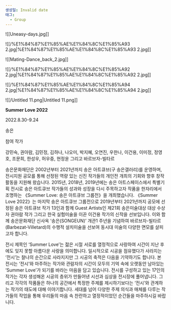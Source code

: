 ```yaml
---
생성일: Invalid date
태그:
  - Group
---
```

  

![[Uneasy-days.jpg]]

  

  

![[/%E1%84%87%E1%85%AE%E1%84%8C%E1%85%A93 2.jpg|%E1%84%87%E1%85%AE%E1%84%8C%E1%85%A93 2.jpg]]

  

![[Mating-Dance_back_2.jpg]]

  

  

  

  

![[/%E1%84%87%E1%85%AE%E1%84%8C%E1%85%A92 2.jpg|%E1%84%87%E1%85%AE%E1%84%8C%E1%85%A92 2.jpg]]

  

  

![[/%E1%84%87%E1%85%AE%E1%84%8C%E1%85%A94 2.jpg|%E1%84%87%E1%85%AE%E1%84%8C%E1%85%A94 2.jpg]]

  

  

![[/Untitled 11.png|Untitled 11.png]]

  

**Summer Love 2022**

2022.8.30-9.24

송은

  

참여 작가

강민숙, 권아람, 김민정, 김하나, 나오미, 박지혜, 오연진, 우한나, 이건용, 이미정, 정영호, 조문희, 한성우, 허우중, 현정윤 그리고 바르브자-빌타르

  

송은문화재단은 2002년부터 2021년까지 송은 아트큐브(구 송은갤러리)를 운영하며, 전시지원 공모를 통해 선정된 역량 있는 신진 작가들의 개인전 개최의 기회와 향후 창작 활동을 지원해 왔습니다. 2015년, 2018년, 2019년에는 송은 아트스페이스에서 특별기획 전시로 송은 아트큐브 작가들의 성과와 성장을 다시 주목하고자 작품을 한자리에서 조명하는 《Summer Love: 송은 아트큐브 그룹전》을 개최했습니다. 《Summer Love 2022》는 마지막 송은 아트큐브 그룹전으로 2019년부터 2021년까지 공모에 선정된 송은 아트큐브 작가 13인과 함께 Guest Artists인 제21회 송은미술대상 대상 수상자 권아람 작가 그리고 한국 실험미술을 이끈 이건용 작가의 신작을 선보입니다. 이와 함께 송은문화재단 신사옥 ‘송은(SONGEUN)’ 개관1 주년을 기념하여 바르브자-빌타르(Barbezat-Villetard)의 수행적 설치미술을 선보여 동시대 미술의 다양한 면모를 살피고자 합니다.

전시 제목인 ‘Summer Love’는 젊은 시절 서로를 열정적으로 사랑하여 시간이 지난 후에도 잊지 못할 아름다운 사랑을 의미합니다. 일시적으로 시공을 점유했다가 사라지는 ‘전시’는 찰나의 순간으로 사라지지만 그 시공의 축적은 다음을 기약하기도 합니다. 본 전시는 ‘전시’와 마주하는 작가와 관람자의 시간이 모두의 기억 속에 오랫동안 남아있는 ‘Summer Love’가 되기를 바라는 마음을 담고 있습니다. 전시를 구성하고 있는 17인의 작가는 각자 생성해온 시공의 층위가 만들어낸 시선과 심상을 전시장에 풀어냅니다. 그리고 각각의 작품들은 하나의 공간에서 특정한 주제를 제시하기보다는 ‘전시’와 관계하는 작가의 태도에 대해 이야기합니다. 세대를 넘어 다양한 주제 의식과 매체를 다루는 작가들의 작업을 통해 우리들의 마음 속 찬란하고 열정적이었던 순간들을 마주하시길 바랍니다.
